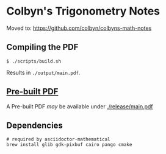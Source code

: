 # Colbyn's Trigonometry Notes

Moved to: https://github.com/colbyn/colbyns-math-notes

## Compiling the PDF

```shell
$ ./scripts/build.sh
```

Results in `./output/main.pdf`. 

## [Pre-built PDF](./release/main.pdf)

A Pre-built PDF *may* be available under [./release/main.pdf](./release/main.pdf)

## Dependencies

```shell
# required by asciidoctor-mathematical
brew install glib gdk-pixbuf cairo pango cmake
```
